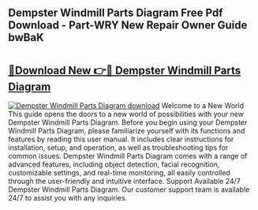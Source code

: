 ## Dempster Windmill Parts Diagram Free Pdf Download - Part-WRY New Repair Owner Guide bwBaK

# <h2><a href="http://dfushn.blite.top/?on=Dempster+Windmill+Parts+Diagram">🔗Download New 👉🔴 Dempster Windmill Parts Diagram</a></h2>

[![Dempster Windmill Parts Diagram download](https://i.imgur.com/lujVjoI.png)](http://dfushn.blite.top/?on=Dempster+Windmill+Parts+Diagram)
Welcome to a New World This guide opens the doors to a new world of possibilities with your new Dempster Windmill Parts Diagram. Before you begin using your Dempster Windmill Parts Diagram, please familiarize yourself with its functions and features by reading this user manual. It includes clear instructions for installation, setup, and operation, as well as troubleshooting tips for common issues. Dempster Windmill Parts Diagram comes with a range of advanced features, including object detection, facial recognition, customizable settings, and real-time monitoring, all easily controlled through the user-friendly and intuitive interface. Support Available 24/7 Dempster Windmill Parts Diagram. Our customer support team is available 24/7 to assist you with any inquiries.

